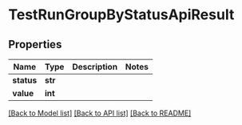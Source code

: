 # TestRunGroupByStatusApiResult


## Properties
Name | Type | Description | Notes
------------ | ------------- | ------------- | -------------
**status** | **str** |  | 
**value** | **int** |  | 

[[Back to Model list]](../README.md#documentation-for-models) [[Back to API list]](../README.md#documentation-for-api-endpoints) [[Back to README]](../README.md)


